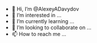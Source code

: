 - 👋 Hi, I’m @AlexeyADavydov
- 👀 I’m interested in ...
- 🌱 I’m currently learning ...
- 💞️ I’m looking to collaborate on ...
- 📫 How to reach me ...

<!---
AlexeyADavydov/AlexeyADavydov is a ✨ special ✨ repository because its `README.md` (this file) appears on your GitHub profile.
You can click the Preview link to take a look at your changes.
--->
